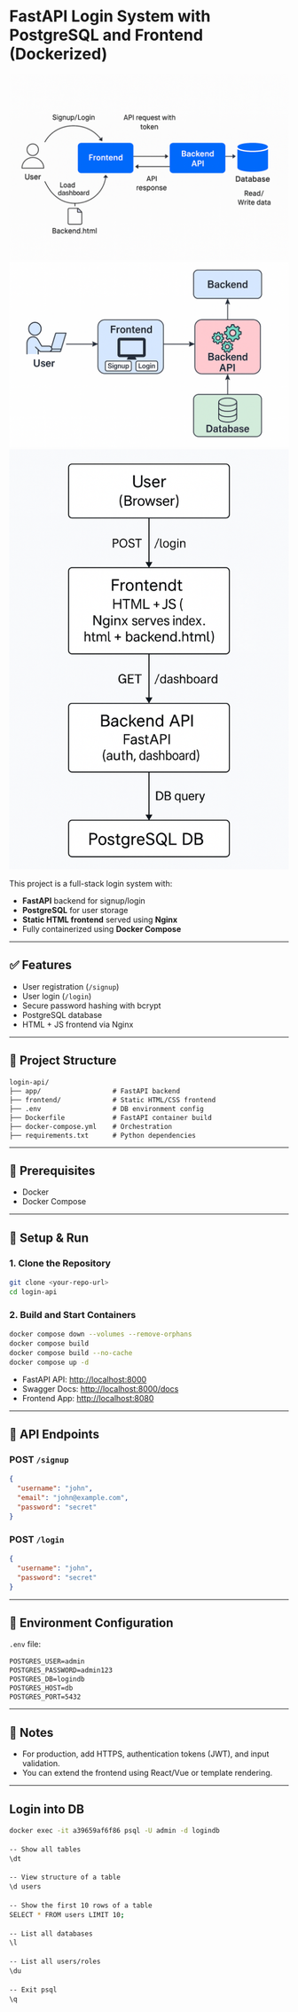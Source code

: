 # FastAPI Login System with PostgreSQL and Frontend (Dockerized)
![alt text](image.png)
![alt text](image-1.png)
![alt text](image-2.png)

This project is a full-stack login system with:
- **FastAPI** backend for signup/login
- **PostgreSQL** for user storage
- **Static HTML frontend** served using **Nginx**
- Fully containerized using **Docker Compose**

---

## ✅ Features

- User registration (`/signup`)
- User login (`/login`)
- Secure password hashing with bcrypt
- PostgreSQL database
- HTML + JS frontend via Nginx

---

## 🧱 Project Structure

```
login-api/
├── app/                  # FastAPI backend
├── frontend/             # Static HTML/CSS frontend
├── .env                  # DB environment config
├── Dockerfile            # FastAPI container build
├── docker-compose.yml    # Orchestration
├── requirements.txt      # Python dependencies
```

---

## 🚀 Prerequisites

- Docker
- Docker Compose

---

## 🔧 Setup & Run

### 1. Clone the Repository

```bash
git clone <your-repo-url>
cd login-api
```

### 2. Build and Start Containers

```bash
docker compose down --volumes --remove-orphans
docker compose build
docker compose build --no-cache
docker compose up -d
```

- FastAPI API: [http://localhost:8000](http://localhost:8000)
- Swagger Docs: [http://localhost:8000/docs](http://localhost:8000/docs)
- Frontend App: [http://localhost:8080](http://localhost:8080)

---

## 🧪 API Endpoints

### POST `/signup`
```json
{
  "username": "john",
  "email": "john@example.com",
  "password": "secret"
}
```

### POST `/login`
```json
{
  "username": "john",
  "password": "secret"
}
```

---

## 🔐 Environment Configuration

`.env` file:

```
POSTGRES_USER=admin
POSTGRES_PASSWORD=admin123
POSTGRES_DB=logindb
POSTGRES_HOST=db
POSTGRES_PORT=5432
```

---

## 📌 Notes

- For production, add HTTPS, authentication tokens (JWT), and input validation.
- You can extend the frontend using React/Vue or template rendering.

---

## Login into DB
```sh
docker exec -it a39659af6f86 psql -U admin -d logindb

-- Show all tables
\dt

-- View structure of a table
\d users

-- Show the first 10 rows of a table
SELECT * FROM users LIMIT 10;

-- List all databases
\l

-- List all users/roles
\du

-- Exit psql
\q
```